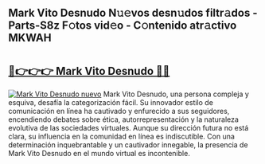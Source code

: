 ## Mark Vito Desnudo N𝚞𝚎vos desn𝚞dos filtr𝚊dos - Parts-S8z F𝚘tos vid𝚎o - C𝚘ntenido atr𝚊ctivo MKWAH

# <h2><a href="http://mbcbol.tromn.icu/?c=Mark+Vito+Desnudo">🔗👉👉👉 Mark Vito Desnudo 🔗🔗</a></h2>

[![Mark Vito Desnudo nuevo](https://i.imgur.com/pEAQMta.gif)](http://mbcbol.tromn.icu/?c=Mark+Vito+Desnudo)
Mark Vito Desnudo, una persona compleja y esquiva, desafía la categorización fácil. Su innovador estilo de comunicación en línea ha cautivado y enfurecido a sus seguidores, encendiendo debates sobre ética, autorrepresentación y la naturaleza evolutiva de las sociedades virtuales. Aunque su dirección futura no está clara, su influencia en la comunidad en línea es indiscutible. Con una determinación inquebrantable y un cautivador innegable, la presencia de Mark Vito Desnudo en el mundo virtual es incontenible.
